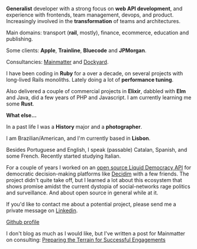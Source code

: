 **Generalist** developer with a strong focus on **web API development**, and experience with frontends, team management, devops, and product. Increasingly involved in the **transformation** of teams and architectures. 

Main domains: transport (**rail**, mostly), finance, ecommerce, education and publishing.

Some clients: **Apple**, **Trainline**, **Bluecode** and **JPMorgan**.

Consultancies: [Mainmatter](https://mainmatter.com/) and [Dockyard](https://dockyard.com/).

I have been coding in **Ruby** for a over a decade, on several projects with long-lived Rails monoliths. Lately doing a lot of **performance tuning**.

Also delivered a couple of commercial projects in **Elixir**, dabbled with **Elm** and Java, did a few years of PHP and Javascript. I am currently learning me some **Rust**.

**What else...**

In a past life I was a **History** major and a **photographer**.

I am Brazilian/American, and I'm currently based in **Lisbon**.

Besides Portuguese and English, I speak (passable) Catalan, Spanish, and some French. Recently started studying Italian.

For a couple of years I worked on an [open source Liquid Democracy API](https://github.com/liquidvotingio/api) for democratic decision-making platforms like [Decidim](https://decidim.org/) with a few friends. The project didn't quite take off, but I learned a lot about this ecosystem that shows promise amidst the current dystopia of social-networks rage politics and surveillance. And about open source in general while at it.

If you'd like to contact me about a potential project, please send me a private message on [Linkedin](https://www.linkedin.com/in/oliverbarnes/).

[Github profile](https://github.com/oliverbarnes)

I don't blog as much as I would like, but I've written a post for Mainmatter on consulting: [Preparing the Terrain for Successful Engagements](https://mainmatter.com/blog/2024/07/29/preparing-the-terrain-for-successful-engagements/)
